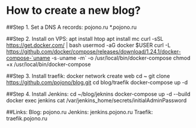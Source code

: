 # How to create a new blog?

##Step 1. Set a DNS A records:
pojono.ru 
*.pojono.ru 

##Step 2. Install on VPS:
apt install htop
apt install mc
curl -sSL https://get.docker.com/ | bash
usermod -aG docker $USER
curl -L https://github.com/docker/compose/releases/download/1.24.1/docker-compose-`uname -s`-`uname -m` -o /usr/local/bin/docker-compose
chmod +x /usr/local/bin/docker-compose

##Step 3. Install traefik:
docker network create web
cd ~
git clone https://github.com/pojono/blog.git
cd blog/traefik
docker-compose up -d

##Step 4. Install Jenkins:
cd ~/blog/jeknins
docker-compose up -d --build
docker exec jenkins cat /var/jenkins_home/secrets/initialAdminPassword

##Links:
Blog: pojono.ru
Jenkins: jenkins.pojono.ru
Traefik: traefik.pojono.ru